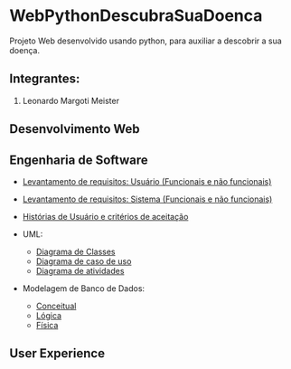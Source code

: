 # WebPythonDescubraSuaDoenca
Projeto Web desenvolvido usando python, para auxiliar a descobrir a sua doença.
## Integrantes:
1. Leonardo Margoti Meister

## Desenvolvimento Web


## Engenharia de Software
- <a href="https://github.com/grupo06-PI/grupo06/blob/master/EngenhariaSoftware/Requisitos%20do%20usu%C3%A1rio%20Vers%C3%A3o%201.13.09.doc">Levantamento de requisitos: Usuário (Funcionais e não funcionais)</a> 
- <a href="https://github.com/grupo06-PI/grupo06/blob/master/EngenhariaSoftware/Requisitos%20do%20sistema%20Vers%C3%A3o%201.13.09.doc">Levantamento de requisitos: Sistema (Funcionais e não funcionais)</a> 
- <a href="https://github.com/grupo06-PI/grupo06/blob/master/EngenhariaSoftware/Product%20Backlog%20-%20Pastelaria%20do%20Z%C3%A9.doc">Histórias de Usuário e critérios de aceitação</a> 
    
- UML:
  - <a href="https://github.com/leonardoMeister/WebPythonDescubraSuaDoenca">Diagrama de Classes</a> 
  - <a href="https://github.com/leonardoMeister/WebPythonDescubraSuaDoenca">Diagrama de caso de uso</a>  
  - <a href="https://github.com/leonardoMeister/WebPythonDescubraSuaDoenca">Diagrama de atividades</a>
- Modelagem de Banco de Dados:
  - <a href="https://github.com/leonardoMeister/WebPythonDescubraSuaDoenca">Conceitual</a>  
  - <a href="https://github.com/leonardoMeister/WebPythonDescubraSuaDoenca">Lógica</a> 
  - <a href="https://github.com/leonardoMeister/WebPythonDescubraSuaDoencal">Física</a> 

## User Experience

